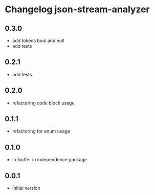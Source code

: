 # Changelog json-stream-analyzer

## 0.3.0
  - add tokens bool and null
  - add tests

## 0.2.1
  - add tests

## 0.2.0
  - refactoring code block usage

## 0.1.1
  - refactoring for enum usage

## 0.1.0
  - io-buffer in independence package

## 0.0.1
  - initial version
